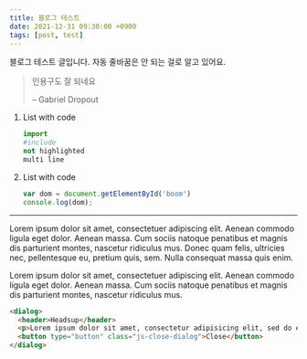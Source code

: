 ```yaml
---
title: 블로그 테스트
date: 2021-12-31 09:30:00 +0900
tags: [post, test]
---
```


블로그 테스트 글입니다.
자동 줄바꿈은 안 되는 걸로 알고 있어요.

> 인용구도 잘 되네요
>
> – Gabriel Dropout

1. List with code
    ```python
    import
    #include
    not highlighted
    multi line
    ```

2. List with code
    ```javascript
    var dom = document.getElementById('boom')
    console.log(dom);
    ```

---

Lorem ipsum dolor sit amet, consectetuer adipiscing elit. Aenean commodo ligula eget dolor. Aenean massa. Cum sociis natoque penatibus et magnis dis parturient montes, nascetur ridiculus mus. Donec quam felis, ultricies nec, pellentesque eu, pretium quis, sem. Nulla consequat massa quis enim.

Lorem ipsum dolor sit amet, consectetuer adipiscing elit. Aenean commodo ligula eget dolor. Aenean massa. Cum sociis natoque penatibus et magnis dis parturient montes, nascetur ridiculus mus.

```html
<dialog>
  <header>Headsup</header>
  <p>Lorem ipsum dolor sit amet, consectetur adipisicing elit, sed do eiusmod tempor incididunt ut labore et dolore magna.</p>
  <button type="button" class="js-close-dialog">Close</button>
</dialog>
```